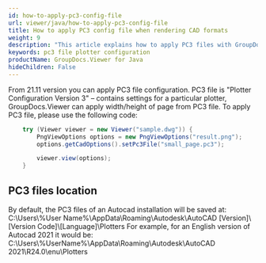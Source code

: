 ```yaml
---
id: how-to-apply-pc3-config-file
url: viewer/java/how-to-apply-pc3-config-file
title: How to apply PC3 config file when rendering CAD formats
weight: 9
description: "This article explains how to apply PC3 files with GroupDocs.Viewer within your Java applications."
keywords: pc3 file plotter configuration
productName: GroupDocs.Viewer for Java
hideChildren: False
---
```


From 21.11 version you can apply PC3 file configuration. PC3 file is "Plotter Configuration Version 3" – contains settings for a particular plotter, GroupDocs.Viewer can apply width/height of page from PC3 file.
To apply PC3 file, please use the following code:

```java
    try (Viewer viewer = new Viewer("sample.dwg")) {
        PngViewOptions options = new PngViewOptions("result.png");
        options.getCadOptions().setPc3File("small_page.pc3");

        viewer.view(options);
    }
```

## PC3 files location

By default, the PC3 files of an Autocad installation will be saved at: \
C:\\Users\\%User Name%\\AppData\\Roaming\\Autodesk\\AutoCAD [Version]\\[Version Code]\\[Language]\\Plotters
For example, for an English version of Autocad 2021 it would be:
C:\\Users\\%UserName%\\AppData\\Roaming\\Autodesk\\AutoCAD 2021\\R24.0\\enu\\Plotters
